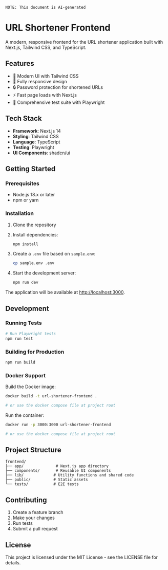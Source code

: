 `NOTE: This document is AI-generated`

# URL Shortener Frontend

A modern, responsive frontend for the URL shortener application built with Next.js, Tailwind CSS, and TypeScript.

## Features

- 🎨 Modern UI with Tailwind CSS
- 📱 Fully responsive design
- 🔒 Password protection for shortened URLs
- ⚡ Fast page loads with Next.js
- 🧪 Comprehensive test suite with Playwright

## Tech Stack

- **Framework**: Next.js 14
- **Styling**: Tailwind CSS
- **Language**: TypeScript
- **Testing**: Playwright
- **UI Components**: shadcn/ui

## Getting Started

### Prerequisites

- Node.js 18.x or later
- npm or yarn

### Installation

1. Clone the repository
2. Install dependencies:
   ```bash
   npm install
   ```

3. Create a `.env` file based on `sample.env`:
   ```bash
   cp sample.env .env
   ```

4. Start the development server:
   ```bash
   npm run dev
   ```

The application will be available at [http://localhost:3000](http://localhost:3000).

## Development

### Running Tests

```bash
# Run Playwright tests
npm run test
```

### Building for Production

```bash
npm run build
```

### Docker Support

Build the Docker image:
```bash
docker build -t url-shortener-frontend .

# or use the docker compose file at project root
```

Run the container:
```bash
docker run -p 3000:3000 url-shortener-frontend

# or use the docker compose file at project root
```

## Project Structure

```
frontend/
├── app/              # Next.js app directory
├── components/       # Reusable UI components
├── lib/             # Utility functions and shared code
├── public/          # Static assets
└── tests/           # E2E tests
```

## Contributing

1. Create a feature branch
2. Make your changes
3. Run tests
4. Submit a pull request

## License

This project is licensed under the MIT License - see the LICENSE file for details.
